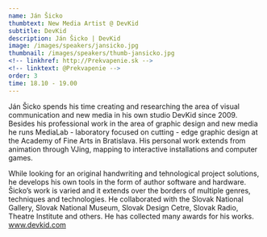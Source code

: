 ```yaml
---
name: Ján Šicko
thumbtext: New Media Artist @ DevKid
subtitle: DevKid
description: Ján Šicko | DevKid
image: /images/speakers/jansicko.jpg
thumbnail: /images/speakers/thumb-jansicko.jpg
<!-- linkhref: http://Prekvapenie.sk -->
<!-- linktext: @Prekvapenie -->
order: 3
time: 18.10 - 19.00
---
```


Ján Šicko spends his time creating and researching the area of visual communication and new media in his own studio DevKid since 2009. Besides his professional work in the area of graphic design and new media he runs MediaLab - laboratory focused on cutting - edge graphic design at the Academy of Fine Arts in Bratislava. His personal work extends from animation through VJing, mapping to interactive installations and computer games. 

While looking for an original handwriting and tehnological project solutions, he develops his own tools in the form of author software and hardware. Šicko’s work is varied and it extends over the borders of multiple genres, techniques and technologies. He collaborated with the Slovak National Gallery, Slovak National Museum, Slovak Design Cetre, Slovak Radio, Theatre Institute and others. He has collected many awards for his works.
www.devkid.com
